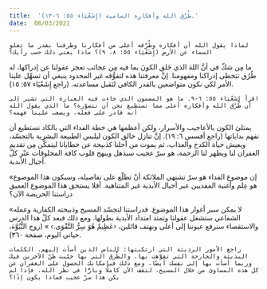 ```yaml
---
title:  'طُرُق الله وأفكارِه السامية (إِشَعْيَاء ٥٥: ٦-١٣).'
date:  08/03/2021
---
```


`لماذا يقول الله أن أفكاره وطُرُقه أعلى من أفكارنا وطرقنا بقدر ما تعلو السماء عن الأرض (إِشَعْيَاء ٥٥: ٨، ٩)؟ ماذا يعني ذلك حسب رأيك؟`

ما مِن شكّ في أنَّ اللهَ الذي خَلق الكونَ بما فيه مِن عجائب تعجز عقولنا عن إدراكها، له طُرُق تتخطى إدراكنا ومفهومنا. إنَّ معرفتنا هذه لتفوُّقه غير المحدود ينبغي أن تسهِّل علينا الأمر لكي نكون متواضعين بالقدر الكافي لنَقبل مساعدته. (راجع إِشَعْيَاء ٥٧: ١٥).

`اقرأ إِشَعْيَاء ٥٥: ٦-٩. ما هو المضمون الذي جاءت فيه العبارة التي تشير إلى أن طُرُق الله وأفكاره أعلى مما نستطيع نحن أن نتصوّره؟ ما الذي يقول الله أنه قادر على فعله، ويصعب علينا فهمه؟`

يمتلئ الكون بالأعاجيب والأسرار، ولكن أعظمها هي خطة الفداء التي بالكاد نستطيع أن نفهم بداياتها (راجع أفسس ٦: ١٩). إنَّ تنازل خالق الكون ليلبس الطبيعة البشرية بالتجسّد، ويعيش حياة الكدح والعذاب، ثم يموت من أجلنا كذبيحة عن خطايانا ليتمكَّن مِن تقديم الغفران لنا ويظهر لنا الرحمة، هو سرّ عجيب سيذهل ويبهج قلوب كافة المخلوقات عبْر كلّ أجيال الأبدية.

«إن موضوع الفداء هو سرّ تشتهي الملائكة أنْ تطلّع على تفاصيله، وسيكون هذا الموضوع هو عِلم وأغنية المفديين عبر أجيال الأبدية غير المتناهية. أفلا يستحق هذا الموضوع العميق دراستنا الحريصة الآن؟

«لا يمكن سبر أغوار هذا الموضوع. فدراستنا لتجسّد المسيح وذبيحته الكفارية وعمله الشفاعي ستشغل عقولنا وتمتد امتداد الأبدية بطولها. ومع ذلك فبعد كلّ هذا الدرس والاستقصاء سنرفع عيوننا إلى أعلى ونهتف قائلين، ‹عَظِيمٌ هُوَ سِرُّ التَّقْوَى.› » (روح النُّبُوَّة، حياتي اليوم، صفحة ٣٦٠).

`راجع الأمور الرديئة التي ارتكبتها: الناس الذين أسأت إليهم، الكلمات البذيئة والجارحة التي تفوَّهت بها، والطُّرق التي بها خيّبت ظنّ الآخرين فيك وربما أسأت بها إلى نفسك أيضًا، ومع ذلك فبإمكانك الحصول على الغفران عن كل هذه المساوئ من خلال المسيح، لتقف الآن كاملًا وبارًّا في نظر الله. فإذا لم يكن هذا سرّ عجيب فماذا يكون إذًا؟`
